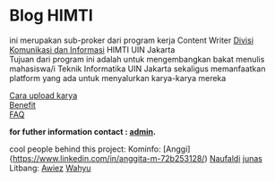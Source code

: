 # Blog HIMTI

ini merupakan sub-proker dari program kerja Content Writer [Divisi Komunikasi dan Informasi](https://himtiuinjkt.or.id/blog/program-kerja/divisi-komunikasi-dan-informasi/) HIMTI UIN Jakarta\
Tujuan dari program ini adalah untuk mengembangkan bakat menulis mahasiswa/i Teknik Informatika UIN Jakarta sekaligus memanfaatkan platform yang ada untuk menyalurkan karya-karya mereka

[Cara upload karya](https://github.com/GajAhmadaaa/HIMTIBLOG/blob/main/cara.md)\
[Benefit](https://github.com/GajAhmadaaa/HIMTIBLOG/blob/main/Benefit.md)\
[FAQ](https://github.com/GajAhmadaaa/HIMTIBLOG/blob/main/FAQ.md)

**for futher information contact : [admin](https://wa.me/6289638065793?text=mau+nanya+tentang+blog+dong).**

cool people behind this project:
Kominfo: [Anggi]{https://www.linkedin.com/in/anggita-m-72b253128/) [Naufaldi](https://www.linkedin.com/in/naufaldi-hafidhigbal-b079b9137/) [junas](https://www.linkedin.com/)
Litbang: [Awiez](https://www.linkedin.com/in/awiez-fathwa-zein-025b331b0/) [Wahyu](https://www.linkedin.com/)
